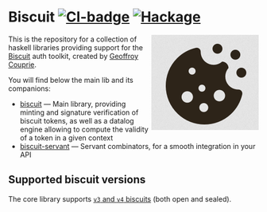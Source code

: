 # Biscuit [![CI-badge][CI-badge]][CI-url] [![Hackage][hackage]][hackage-url]

<img src="https://raw.githubusercontent.com/biscuit-auth/biscuit-haskell/main/assets/biscuit-logo.png" align=right>

This is the repository for a collection of haskell libraries providing support for the [Biscuit][biscuit] auth toolkit, created by [Geoffroy Couprie][gcouprie].

You will find below the main lib and its companions:

* [biscuit](./biscuit/) — Main library, providing minting and signature verification of biscuit tokens, as well as a datalog engine allowing to compute the validity of a token in a given context
* [biscuit-servant](./biscuit-servant) — Servant combinators, for a smooth integration in your API

## Supported biscuit versions

The core library supports [`v3` and `v4` biscuits][spec] (both open and sealed).

[CI-badge]: https://img.shields.io/github/workflow/status/Divarvel/biscuit-haskell/CI?style=flat-square
[CI-url]: https://github.com/Divarvel/biscuit-haskell/actions
[Hackage]: https://img.shields.io/hackage/v/biscuit-haskell?color=purple&style=flat-square
[hackage-url]: https://hackage.haskell.org/package/biscuit-haskell
[gcouprie]: https://github.com/geal
[biscuit]: https://biscuitsec.org
[spec]: https://github.com/biscuit-auth/biscuit/blob/master/SPECIFICATIONS.md

